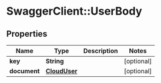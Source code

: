 # SwaggerClient::UserBody

## Properties
Name | Type | Description | Notes
------------ | ------------- | ------------- | -------------
**key** | **String** |  | [optional] 
**document** | [**CloudUser**](CloudUser.md) |  | [optional] 


